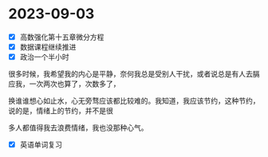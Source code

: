 # 2023-09-03

* [X] 高数强化第十五章微分方程
* [X] 数据课程继续推进
* [X] 政治一个半小时

很多时候，我希望我的内心是平静，奈何我总是受别人干扰，或者说总是有人去膈应我，一次两次也算了，次数多了，

换谁谁想心如止水，心无旁骛应该都比较难的。我知道，我应该节约，这种节约，说的是，情绪上的节约，并不是很

多人都值得我去浪费情绪，我也没那种心气。

* [X] 英语单词复习

